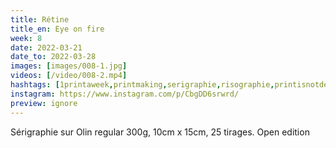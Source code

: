 ```yaml
---
title: Rétine
title_en: Eye on fire
week: 8
date: 2022-03-21
date_to: 2022-03-28
images: [images/008-1.jpg]
videos: [/video/008-2.mp4]
hashtags: [1printaweek,printmaking,serigraphie,risographie,printisnotdead,risoprint,screenprinting,anneemiliephilippe]
instagram: https://www.instagram.com/p/CbgDD6srwrd/
preview: ignore
---
```


Sérigraphie sur Olin regular 300g,
10cm x 15cm, 25 tirages.
Open edition


